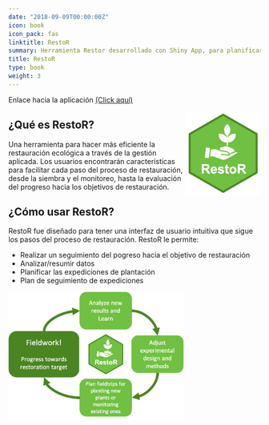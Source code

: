 ```yaml
---
date: "2018-09-09T00:00:00Z"
icon: book
icon_pack: fas
linktitle: RestoR
summary: Herramienta Restor desarrollado con Shiny App, para planificar actividades de restauración
title: RestoR
type: book
weight: 3
---
```


Enlace hacia la aplicación [(Click aquí)](https://gv2050.shinyapps.io/gv2050-platform-submission/)

<img src="Fig1_Restor.png" width='150' style='float:right'/>

## ¿Qué es RestoR?

Una herramienta para hacer más eficiente la restauración ecológica a través de la gestión aplicada. Los usuarios encontrarán características para facilitar cada paso del proceso de restauración, desde la siembra y el monitoreo, hasta la evaluación del progreso hacia los objetivos de restauración.
 </img>


## ¿Cómo usar RestoR?

RestoR fue diseñado para tener una interfaz de usuario intuitiva que sigue los pasos del proceso de restauración. RestoR le permite:
+ Realizar un seguimiento del pogreso hacia el objetivo de restauración
+ Analizar/resumir datos
+ Planificar las expediciones de plantación
+ Plan de seguimiento de expediciones

<img src="Fig2_Restor.png" width='350'/>
